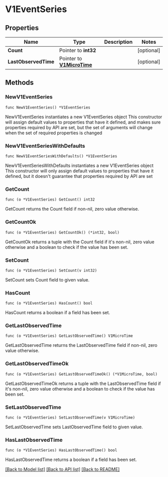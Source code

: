# V1EventSeries

## Properties

Name | Type | Description | Notes
------------ | ------------- | ------------- | -------------
**Count** | Pointer to **int32** |  | [optional] 
**LastObservedTime** | Pointer to [**V1MicroTime**](V1MicroTime.md) |  | [optional] 

## Methods

### NewV1EventSeries

`func NewV1EventSeries() *V1EventSeries`

NewV1EventSeries instantiates a new V1EventSeries object
This constructor will assign default values to properties that have it defined,
and makes sure properties required by API are set, but the set of arguments
will change when the set of required properties is changed

### NewV1EventSeriesWithDefaults

`func NewV1EventSeriesWithDefaults() *V1EventSeries`

NewV1EventSeriesWithDefaults instantiates a new V1EventSeries object
This constructor will only assign default values to properties that have it defined,
but it doesn't guarantee that properties required by API are set

### GetCount

`func (o *V1EventSeries) GetCount() int32`

GetCount returns the Count field if non-nil, zero value otherwise.

### GetCountOk

`func (o *V1EventSeries) GetCountOk() (*int32, bool)`

GetCountOk returns a tuple with the Count field if it's non-nil, zero value otherwise
and a boolean to check if the value has been set.

### SetCount

`func (o *V1EventSeries) SetCount(v int32)`

SetCount sets Count field to given value.

### HasCount

`func (o *V1EventSeries) HasCount() bool`

HasCount returns a boolean if a field has been set.

### GetLastObservedTime

`func (o *V1EventSeries) GetLastObservedTime() V1MicroTime`

GetLastObservedTime returns the LastObservedTime field if non-nil, zero value otherwise.

### GetLastObservedTimeOk

`func (o *V1EventSeries) GetLastObservedTimeOk() (*V1MicroTime, bool)`

GetLastObservedTimeOk returns a tuple with the LastObservedTime field if it's non-nil, zero value otherwise
and a boolean to check if the value has been set.

### SetLastObservedTime

`func (o *V1EventSeries) SetLastObservedTime(v V1MicroTime)`

SetLastObservedTime sets LastObservedTime field to given value.

### HasLastObservedTime

`func (o *V1EventSeries) HasLastObservedTime() bool`

HasLastObservedTime returns a boolean if a field has been set.


[[Back to Model list]](../README.md#documentation-for-models) [[Back to API list]](../README.md#documentation-for-api-endpoints) [[Back to README]](../README.md)


